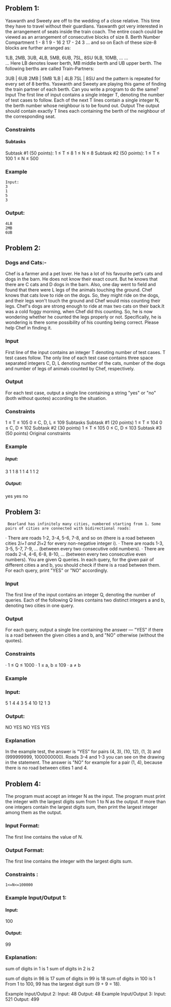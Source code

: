 ## Problem 1:
  Yaswanth and Sweety are off to the wedding of a close relative. This time they have to travel without their guardians. Yaswanth got very interested in the arrangement of     seats inside the train coach.
The entire coach could be viewed as an arrangement of consecutive blocks of size 8.
 Berth Number   Compartment
 1 -  8           	1 
 9 - 16           	2 
17 - 24               3 
... and so on
Each of these size-8 blocks are further arranged as:
 
 1LB,  2MB,  3UB,  4LB,  5MB,  6UB,  7SL,  8SU 
 9LB, 10MB, ...
 ...  
 ...
Here LB denotes lower berth, MB middle berth and UB upper berth.
The following berths are called Train-Partners:
 
3UB   |  6UB 
2MB   |  5MB 
1LB   |  4LB 
7SL   |  8SU 
and the pattern is repeated for every set of 8 berths.
Yaswanth and Sweety are playing this game of finding the train partner of each berth. Can you write a program to do the same?
Input
The first line of input contains a single integer T, denoting the number of test cases to follow.
Each of the next T lines contain a single integer N, the berth number whose neighbour is to be found out.
Output
The output should contain exactly T lines each containing the berth of the neighbour of the corresponding seat.
### Constraints
#### Subtasks
Subtask #1 (50 points):
1 ≤ T ≤ 8
1 ≤ N ≤ 8
Subtask #2 (50 points):
1 ≤ T ≤ 100
1 ≤ N ≤ 500
### Example
    Input:
    3
    1
    5
    3

### Output:
    4LB
    2MB
    6UB



## Problem 2:
   ### Dogs and Cats:-
 
Chef is a farmer and a pet lover. He has a lot of his favourite pet’s cats and dogs in the barn. He does not know their exact count. But he knows that there are C cats and D dogs in the barn. Also, one day went to field and found that there were L legs of the animals touching the ground. Chef knows that cats love to ride on the dogs. So, they might ride on the dogs, and their legs won't touch the ground and Chef would miss counting their legs. Chef's dogs are strong enough to ride at max two cats on their back.It was a cold foggy morning, when Chef did this counting. So, he is now wondering whether he counted the legs properly or not. Specifically, he is wondering is there some possibility of his counting being correct. Please help Chef in finding it.
### Input
First line of the input contains an integer T denoting number of test cases. T test cases follow.
The only line of each test case contains three space separated integers C, D, L denoting number of the cats, number of the dogs and number of legs of animals counted by Chef, respectively.
### Output
For each test case, output a single line containing a string "yes" or "no" (both without quotes) according to the situation.
### Constraints
1 ≤ T ≤ 105
0 ≤ C, D, L ≤ 109
Subtasks
Subtask #1 (20 points)
1 ≤ T ≤ 104
0 ≤ C, D ≤ 102
Subtask #2 (30 points)
1 ≤ T ≤ 105
0 ≤ C, D ≤ 103
Subtask #3 (50 points)
Original constraints
  
 
### Example
##### Input:
3
1 1 8
1 1 4
1 1 2
##### Output:
yes
yes
no

## Problem 3:
     Bearland has infinitely many cities, numbered starting from 1. Some pairs of cities are connected with bidirectional roads:
·         There are roads 1-2, 3-4, 5-6, 7-8, and so on (there is a road between cities 2*i+1 and 2*i+2 for every non-negative integer i).
·         There are roads 1-3, 3-5, 5-7, 7-9, ... (between every two consecutive odd numbers).
·         There are roads 2-4, 4-6, 6-8, 8-10, ... (between every two consecutive even numbers).
You are given Q queries. In each query, for the given pair of different cities a and b, you should check if there is a road between them. For each query, print "YES" or "NO" accordingly.
### Input
The first line of the input contains an integer Q, denoting the number of queries.
Each of the following Q lines contains two distinct integers a and b, denoting two cities in one query.
### Output
For each query, output a single line containing the answer — "YES" if there is a road between the given cities a and b, and "NO" otherwise (without the quotes).
### Constraints
·         1 ≤ Q ≤ 1000
·         1 ≤ a, b ≤ 109
·         a ≠ b
### Example
### Input:
5
1 4
4 3
5 4
10 12
1 3
### Output:
NO
YES
NO
YES
YES
### Explanation
In the example test, the answer is "YES" for pairs (4, 3), (10, 12), (1, 3) and (999999999, 1000000000). Roads 3-4 and 1-3 you can see on the drawing in the statement.
The answer is "NO" for example for a pair (1, 4), because there is no road between cities 1 and 4.

## Problem 4:
The program must accept an integer N as the input. The program must print the integer with the largest digits sum from 1 to N as the output. If more than one integers contain the largest digits sum, then print the largest integer among them as the output.

### Input Format:
The first line contains the value of N.

### Output Format:
The first line contains the integer with the largest digits sum.

### Constraints :
	1<=N<=100000

### Example Input/Output 1:
#### Input:
100
#### Output:
99

### Explanation:
sum of digits in 1 is 1
sum of digits in 2 is 2

sum of digits in 98 is 17
sum of digits in 99 is 18
sum of digits in 100 is 1
From 1 to 100, 99 has the largest digit sum (9 + 9 = 18).

Example Input/Output 2:
Input:
48
Output:
48
Example Input/Output 3:
Input:
521
Output:
499


